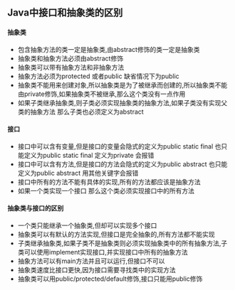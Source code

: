 ## Java中接口和抽象类的区别

#### 抽象类

* 包含抽象方法的类一定是抽象类,由abstract修饰的类一定是抽象类
* 抽象类和抽象方法必须由abstract修饰
* 抽象类可以带有抽象方法和非抽象方法
* 抽象方法必须为protected 或者public 缺省情况下为public
* 抽象类不能用来创建对象,所以抽象类是为了被继承而创建的,所以抽象类不能由private修饰,如果抽象类不被继承,那么这个类没有一点作用
* 如果子类继承抽象类,则子类必须实现抽象类的抽象方法,如果子类没有实现父类的抽象方法 那么子类也必须定义为abstract


#### 接口

* 接口中可以含有变量,但是接口的变量会隐式的定义为public static final 也只能定义为public static final 定义为private 会报错
* 接口中可以含有方法,但是接口的方法会隐式的定义为public abstract 也只能定义为public abstract 用其他关键字会报错
* 接口中所有的方法不能有具体的实现,所有的方法都应该是抽象方法
* 如果一个类实现一个接口 那么这个类必须实现接口中的所有方法


#### 抽象类与接口的区别

* 一个类只能继承一个抽象类,但却可以实现多个接口
* 抽象类可以有默认的方法实现,但接口是完全抽象的,所有方法都不能实现
* 子类继承抽象类,如果子类不是抽象类则必须实现抽象类中的所有抽象方法,子类可以使用implement实现接口,并实现接口中所有的抽象方法
* 抽象方法可以有main方法并且可以运行,但接口不可以
* 抽象类速度比接口更快,因为接口需要寻找类中的实现方法
* 抽象类可以用public/protected/default修饰,接口只能用public修饰
